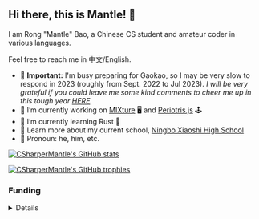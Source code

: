 ## Hi there, this is Mantle! :wave:

I am Rong "Mantle" Bao, a Chinese CS student and amateur coder in various languages.

Feel free to reach me in 中文/English.

- :100: **Important:** I'm busy preparing for Gaokao, so I may be very slow to respond in 2023 (roughly from Sept. 2022 to Jul 2023). *I will be very grateful if you could leave me some kind comments to cheer me up in this tough year [HERE](https://github.com/CSharperMantle/CSharperMantle/issues).*
- :telescope: I’m currently working on [MIXture](https://github.com/CSharperMantle/mixture) :desktop_computer: and [Periotris.js](https://github.com/CSharperMantle/periotrisjs) :joystick:
- :seedling: I’m currently learning Rust :crab:
- :school: Learn more about my current school, [Ningbo Xiaoshi High School](https://www.nbxiaoshi.net/)
- :boy: Pronoun: he, him, etc.

[![CSharperMantle's GitHub stats](https://github-readme-stats.vercel.app/api?username=CSharperMantle&theme=dracula&show_icons=true&count_private=true)](https://github.com/anuraghazra/github-readme-stats)

[![CSharperMantle's GitHub trophies](https://github-profile-trophy.vercel.app/?username=CSharperMantle&theme=onedark)](https://github.com/ryo-ma/github-profile-trophy)

### Funding

<details><summary>Details</summary>
<p>

Thanks for stopping by and considering supporting me!

As you can probably tell, I write software mostly out of interest, and if any of my projects can be useful to you, entertain you or support your life in any way, I will be happy to hear that!

If it is possible for you to donate to my works, it will be easier for me to continue devoting to FOSS projects in my spare time.

There are 2 ways to fund me:
- By **Liberapay**: https://liberapay.com/CSharperMantle
- By **Ai Fa Dian**: https://afdian.net/@CSharperMantle (strongly recommended for Chinese users as it is native to China and supports WeChat Pay and Alipay)

</p>
</details>
